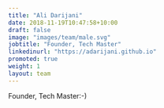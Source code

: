 ```yaml
---
title: "Ali Darijani"
date: 2018-11-19T10:47:58+10:00
draft: false
image: "images/team/male.svg"
jobtitle: "Founder, Tech Master"
linkedinurl: "https://adarijani.github.io"
promoted: true
weight: 1
layout: team
---
```


Founder, Tech Master:-)
